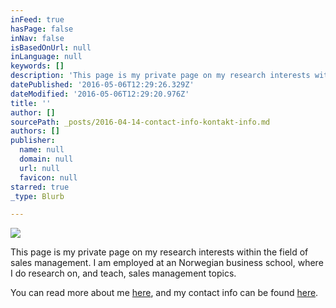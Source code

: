 ```yaml
---
inFeed: true
hasPage: false
inNav: false
isBasedOnUrl: null
inLanguage: null
keywords: []
description: 'This page is my private page on my research interests within the field of sales management. I am employed at an Norwegian business school, where I do research on, and teach, sales management topics. '
datePublished: '2016-05-06T12:29:26.329Z'
dateModified: '2016-05-06T12:29:20.976Z'
title: ''
author: []
sourcePath: _posts/2016-04-14-contact-info-kontakt-info.md
authors: []
publisher:
  name: null
  domain: null
  url: null
  favicon: null
starred: true
_type: Blurb

---
```

![](https://s3-us-west-2.amazonaws.com/the-grid-img/p/0a0aa821cc2f2fde77b771fa75f854cef8fb8654.jpg)

This page is my private page on my research interests within the field of sales management. I am employed at an Norwegian business school, where I do research on, and teach, sales management topics. 

You can read more about me [here][0], and my contact info can be found [here][1].

[0]: https://thegrid.ai/passion-for-sales-management/about-meom-meg/
[1]: https://thegrid.ai/passion-for-sales-management/contact-info-kontakt-info/